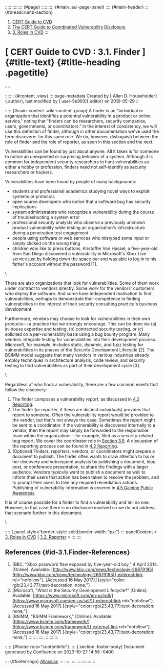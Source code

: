 :::::::::::::: {#page}
:::::::::: {#main .aui-page-panel}
:::: {#main-header}
::: {#breadcrumb-section}
1.  [CERT Guide to CVD](index.html)
2.  [The CERT Guide to Coordinated Vulnerability
    Disclosure](The-CERT-Guide-to-Coordinated-Vulnerability-Disclosure_47677443.html)
3.  [3. Roles in CVD](3.-Roles-in-CVD_47677459.html)
:::

# [ CERT Guide to CVD : 3.1. Finder ]{#title-text} {#title-heading .pagetitle}
::::

::::::: {#content .view}
::: page-metadata
Created by [ Allen D. Householder]{.author}, last modified by [
user-5e993]{.editor} on 2019-05-29
:::

::::: {#main-content .wiki-content .group}
A finder is an \"individual or organization that identifies a potential
vulnerability in a product or online service,\" noting that \"finders
can be researchers, security companies, users, governments, or
coordinators.\" In the interest of consistency, we will use this
definition of finder, although in other documentation we\'ve used the
term discoverer for this same role. We do, however, distinguish between
the role of finder and the role of reporter, as seen in this section and
the next.

Vulnerabilities can be found by just about anyone. All it takes is for
someone to notice an unexpected or surprising behavior of a system.
Although it is common for independent security researchers to hunt
vulnerabilities as either a hobby or profession, finders need not
self-identify as security researchers or hackers.

Vulnerabilities have been found by people of many backgrounds:

-   students and professional academics studying novel ways to exploit
    systems or protocols
-   open source developers who notice that a software bug has security
    implications
-   system administrators who recognize a vulnerability during the
    course of troubleshooting a system error
-   professional security analysts who observe a previously unknown
    product vulnerability while testing an organization\'s
    infrastructure during a penetration test engagement
-   people using software or web services who mistyped some input or
    simply clicked on the wrong thing
-   children who like to press buttons. Kristoffer Von Hassel, a
    five-year-old from San Diego discovered a vulnerability in
    Microsoft\'s Xbox Live service just by holding down the space bar
    and was able to log in to his father\'s account without the password
    \[1\].

\

There are also organizations that look for vulnerabilities. Some of them
work under contract to vendors directly. Some work for the vendors\'
customers who deploy the software. And some have independent motivation
to find vulnerabilities, perhaps to demonstrate their competence in
finding vulnerabilities in the interest of their security consulting
practice\'s business development.

Furthermore, vendors may choose to look for vulnerabilities in their own
products---a practice that we strongly encourage. This can be done via
(a) in-house expertise and testing, (b) contracted security testing, or
(c) solicited on a per-vulnerability basis using a bug bounty program.
Many vendors integrate testing for vulnerabilities into their
development process. Microsoft, for example, includes static, dynamic,
and fuzz testing for vulnerabilities in its phases of the Security
Development Lifecycle \[2\]. The BSIMM model suggests that many vendors
in various industries already employ techniques in architecture
analysis, code review, and security testing to find vulnerabilities as
part of their development cycle \[3\].

\

Regardless of who finds a vulnerability, there are a few common events
that follow the discovery:

1.  The finder composes a vulnerability report, as discussed in [4.2
    Reporting](4.2-Reporting_47677468.html).
2.  The finder (or reporter, if these are distinct individuals) provides
    that report to someone. Often the vulnerability report would be
    provided to the vendor, but that\'s not always the case. Sometimes
    the report might be sent to a coordinator. If the vulnerability is
    discovered internally to a vendor, then the report may simply be
    forwarded to the responsible team within the organization---for
    example, filed as a security-related bug report. We cover the
    coordinator role in [Section 3.5](3.5.-Coordinator_47677464.html). A
    discussion of the reporting process can be found in [4.2
    Reporting](4.2-Reporting_47677468.html).
3.  (Optional) Finders, reporters, vendors, or coordinators might
    prepare a document to publish. The finder often wants to draw
    attention to his or her discovery and subsequent analysis by
    publishing a document, blog post, or conference presentation, to
    share the findings with a larger audience. Vendors typically want to
    publish a document as well to inform their users that action has
    been taken to resolve the problem, and to prompt their users to take
    any required remediation actions. Publishing of vulnerability
    information is covered in [4.5 Gaining Public
    Awareness](4.5-Gaining-Public-Awareness_47677471.html).

It is of course possible for a finder to find a vulnerability and tell
no one. However, in that case there is no disclosure involved so we do
not address that scenario further in this document.

\

:::: {.panel style="border-style: solid;border-width: 1px;"}
::: panelContent
\< [3. Roles in CVD](3.-Roles-in-CVD_47677459.html) \| [3.2.
Reporter](3.2.-Reporter_47677461.html) \>
:::
::::

## References {#id-3.1.Finder-References}

1.  [BBC, \"Xbox password flaw exposed by five-year-old boy,\" 4
    April 2014. \[Online\]. Available:
    [http://www.bbc.com/news/technology-26879185](http://www.bbc.com/news/technology-26879185){.external-link
    rel="nofollow"}. \[Accessed 16 May
    2017\].]{style="color: rgb(23,43,77);text-decoration: none;"}
2.  [Microsoft, \"What is the Security Development Lifecycle?\"
    \[Online\]. Available:
    [https://www.microsoft.com/en-us/sdl/](https://www.microsoft.com/en-us/sdl/){.external-link
    rel="nofollow"}. \[Accessed 16 May
    2017\].]{style="color: rgb(23,43,77);text-decoration: none;"}
3.  [BSIMM, \"BSIMM Framework,\" \[Online\]. Available:
    [https://www.bsimm.com/framework/](https://www.bsimm.com/framework/){.external-link
    rel="nofollow"}. \[Accessed 16 May
    2017\].]{style="color: rgb(23,43,77);text-decoration: none;"}
:::::
:::::::
::::::::::

::::: {#footer role="contentinfo"}
:::: {.section .footer-body}
Document generated by Confluence on 2023-10-27 14:58 -0400

::: {#footer-logo}
[Atlassian](https://www.atlassian.com/)
:::
::::
:::::
::::::::::::::
